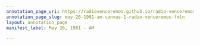 ```yaml
---
annotation_page_uri: https://radiovenceremos.github.io/radio-venceremos-english-1/annotations/may-26-1981-am-canvas-1-radio-venceremos-fmln.json
annotation_page_slug: may-26-1981-am-canvas-1-radio-venceremos-fmln
layout: annotation_page
manifest_label: May 26, 1981 - AM

---
```

